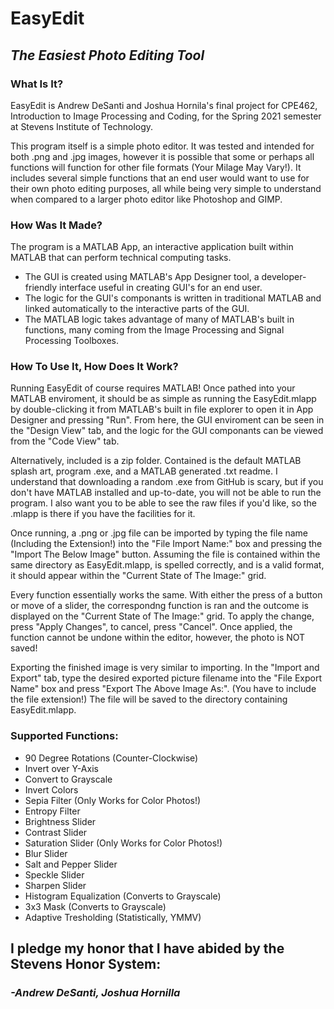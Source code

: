# EasyEdit
## *The Easiest Photo Editing Tool*
### What Is It?
EasyEdit is Andrew DeSanti and Joshua Hornila's final project for CPE462, Introduction to Image Processing and Coding, for the Spring 2021 semester at Stevens Institute of Technology.

This program itself is a simple photo editor. It was tested and intended for both .png and .jpg images, however it is possible that some or perhaps all functions will function for other file formats (Your Milage May Vary!). It includes several simple functions that an end user would want to use for their own photo editing purposes, all while being very simple to understand when compared to a larger photo editor like Photoshop and GIMP.

### How Was It Made?
The program is a MATLAB App, an interactive application built within MATLAB that can perform technical computing tasks. 
- The GUI is created using MATLAB's App Designer tool, a developer-friendly interface useful in creating GUI's for an end user. 
- The logic for the GUI's componants is written in traditional MATLAB and linked automatically to the interactive parts of the GUI. 
-  The MATLAB logic takes advantage of many of MATLAB's built in functions, many coming from the Image Processing and Signal Processing Toolboxes.

### How To Use It, How Does It Work?
Running EasyEdit of course requires MATLAB! Once pathed into your MATLAB enviroment, it should be as simple as running the EasyEdit.mlapp by double-clicking it from MATLAB's built in file explorer to open it in App Designer and pressing "Run". From here, the GUI enviroment can be seen in the "Design View" tab, and the logic for the GUI componants can be viewed from the "Code View" tab. 

Alternatively, included is a zip folder. Contained is the default MATLAB splash art, program .exe, and a MATLAB generated .txt readme. I understand that downloading a random .exe from GitHub is scary, but if you don't have MATLAB installed and up-to-date, you will not be able to run the program. I also want you to be able to see the raw files if you'd like, so the .mlapp is there if you have the facilities for it.

Once running, a .png or .jpg file can be imported by typing the file name (Including the Extension!) into the "File Import Name:" box and pressing the "Import The Below Image" button. Assuming the file is contained within the same directory as EasyEdit.mlapp, is spelled correctly, and is a valid format, it should appear within the "Current State of The Image:" grid.  

Every function essentially works the same. With either the press of a button or move of a slider, the correspondng function is ran and the outcome is displayed on the "Current State of The Image:" grid. To apply the change, press "Apply Changes", to cancel, press "Cancel". Once applied, the function cannot be undone within the editor, however, the photo is NOT saved!

Exporting the finished image is very similar to importing. In the "Import and Export" tab, type the desired exported picture filename into the "File Export Name" box and press "Export The Above Image As:". (You have to include the file extension!) The file will be saved to the directory containing EasyEdit.mlapp. 

### Supported Functions:
- 90 Degree Rotations (Counter-Clockwise)
- Invert over Y-Axis
- Convert to Grayscale
- Invert Colors
- Sepia Filter (Only Works for Color Photos!)
- Entropy Filter
- Brightness Slider
- Contrast Slider
- Saturation Slider (Only Works for Color Photos!)
- Blur Slider
- Salt and Pepper Slider
- Speckle Slider
- Sharpen Slider
- Histogram Equalization (Converts to Grayscale)
- 3x3 Mask (Converts to Grayscale)
- Adaptive Tresholding (Statistically, YMMV)

## I pledge my honor that I have abided by the Stevens Honor System:
### *-Andrew DeSanti, Joshua Hornilla*
